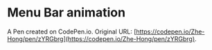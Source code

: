 # Menu Bar animation

A Pen created on CodePen.io. Original URL: [https://codepen.io/Zhe-Hong/pen/zYRGbrg](https://codepen.io/Zhe-Hong/pen/zYRGbrg).

